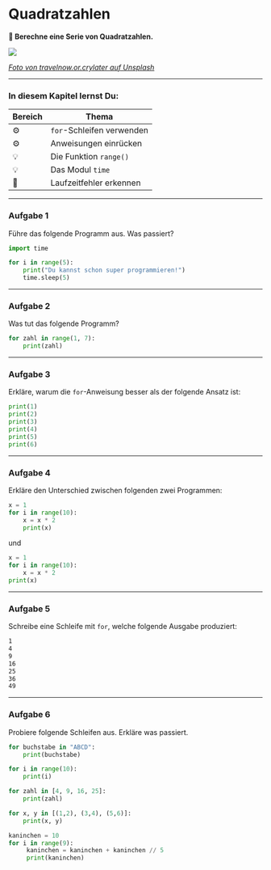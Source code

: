 
# Quadratzahlen

**🎯 Berechne eine Serie von Quadratzahlen.**

![](../images/quadrate.jpg)

*[Foto von travelnow.or.crylater auf Unsplash](https://unsplash.com/@travelnow_or_crylater?utm_source=unsplash&utm_medium=referral&utm_content=creditCopyText)*

----

### In diesem Kapitel lernst Du:

| Bereich | Thema |
|---------|-------|
| ⚙ | `for`-Schleifen verwenden |
| ⚙ | Anweisungen einrücken |
| 💡 | Die Funktion `range()` |
| 💡 | Das Modul `time` |
| 🐞 | Laufzeitfehler erkennen |

----

### Aufgabe 1

Führe das folgende Programm aus. Was passiert?

```python
import time

for i in range(5):
    print("Du kannst schon super programmieren!")
    time.sleep(5)
```

----

### Aufgabe 2

Was tut das folgende Programm?

```python
for zahl in range(1, 7):
    print(zahl)
```

----

### Aufgabe 3

Erkläre, warum die `for`-Anweisung besser als der folgende Ansatz ist:

```python
print(1)
print(2)
print(3)
print(4)
print(5)
print(6)
```

----

### Aufgabe 4

Erkläre den Unterschied zwischen folgenden zwei Programmen:

```python
x = 1
for i in range(10):
    x = x * 2
    print(x)
```

und

```python
x = 1
for i in range(10):
    x = x * 2
print(x)

```

----

### Aufgabe 5

Schreibe eine Schleife mit `for`, welche folgende Ausgabe produziert:

```bash
1
4
9
16
25
36
49
```

----

### Aufgabe 6

Probiere folgende Schleifen aus.
Erkläre was passiert.

```python
for buchstabe in "ABCD":
    print(buchstabe)

for i in range(10):
    print(i)

for zahl in [4, 9, 16, 25]:
    print(zahl)

for x, y in [(1,2), (3,4), (5,6)]:
    print(x, y)

kaninchen = 10
for i in range(9):
     kaninchen = kaninchen + kaninchen // 5
     print(kaninchen)
```

